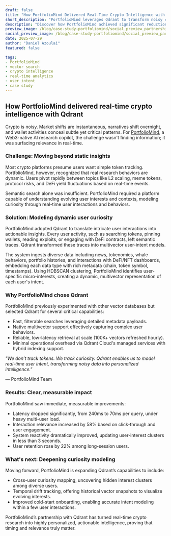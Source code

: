 ```yaml
---
draft: false
title: "How PortfolioMind Delivered Real-Time Crypto Intelligence with Qdrant"
short_description: "PortfolioMind leverages Qdrant to transform noisy crypto research into personalized real-time intelligence."
description: "Discover how PortfolioMind achieved significant reductions in latency and boosts in engagement by modeling real-time user intent with Qdrant."
preview_image: /blog/case-study-portfoliomind/social_preview_partnership-portfoliomind.jpg
social_preview_image: /blog/case-study-portfoliomind/social_preview_partnership-portfoliomind.jpg
date: 2025-07-29
author: "Daniel Azoulai"
featured: false

tags:
- PortfolioMind
- vector search
- crypto intelligence
- real-time analytics
- user intent
- case study
---
```


## **How PortfolioMind delivered real-time crypto intelligence with Qdrant**

Crypto is noisy. Market shifts are instantaneous, narratives shift overnight, and wallet activities conceal subtle yet critical patterns. For [PortfolioMind](https://spoonai.io/), a Web3-native AI research copilot, the challenge wasn't finding information; it was surfacing relevance in real-time.

### Challenge: Moving beyond static insights

Most crypto platforms presume users want simple token tracking. PortfolioMind, however, recognized that real research behaviors are dynamic. Users pivot rapidly between topics like L2 scaling, meme tokens, protocol risks, and DeFi yield fluctuations based on real-time events.

Semantic search alone was insufficient. PortfolioMind required a platform capable of understanding evolving user interests and contexts, modeling curiosity through real-time user interactions and behaviors.

### Solution: Modeling dynamic user curiosity

PortfolioMind adopted Qdrant to translate intricate user interactions into actionable insights. Every user activity, such as searching tokens, pinning wallets, reading exploits, or engaging with DeFi contracts, left semantic traces. Qdrant transformed these traces into multivector user-intent models.

The system ingests diverse data including news, tokenomics, whale behaviors, portfolio histories, and interactions with DeFi/NFT dashboards, embedding each data type with rich metadata (chain, token symbol, timestamps). Using HDBSCAN clustering, PortfolioMind identifies user-specific micro-interests, creating a dynamic, multivector representation of each user's intent.

### Why PortfolioMind chose Qdrant

PortfolioMind previously experimented with other vector databases but selected Qdrant for several critical capabilities:

* Fast, filterable searches leveraging detailed metadata payloads.  
* Native multivector support effectively capturing complex user behaviors.  
* Reliable, low-latency retrieval at scale (100K+ vectors refreshed hourly).  
* Minimal operational overhead via Qdrant Cloud's managed services with hybrid indexing support.

*"We don’t track tokens. We track curiosity. Qdrant enables us to model real-time user intent, transforming noisy data into personalized intelligence."*

— PortfolioMind Team

### Results: Clear, measurable impact

PortfolioMind saw immediate, measurable improvements:

* Latency dropped significantly, from 240ms to 70ms per query, under heavy multi-user load.  
* Interaction relevance increased by 58% based on click-through and user engagement.  
* System reactivity dramatically improved, updating user-interest clusters in less than 3 seconds.  
* User retention rose by 22% among long-session users.

### What's next: Deepening curiosity modeling

Moving forward, PortfolioMind is expanding Qdrant’s capabilities to include:

* Cross-user curiosity mapping, uncovering hidden interest clusters among diverse users.  
* Temporal drift tracking, offering historical vector snapshots to visualize evolving interests.  
* Improved cold-start onboarding, enabling accurate intent modeling within a few user interactions.

PortfolioMind’s partnership with Qdrant has turned real-time crypto research into highly personalized, actionable intelligence, proving that timing and relevance truly matter.

